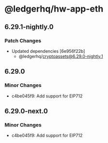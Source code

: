 # @ledgerhq/hw-app-eth

## 6.29.1-nightly.0

### Patch Changes

- Updated dependencies [6e956f22b]
  - @ledgerhq/cryptoassets@6.29.0-nightly.1

## 6.29.0

### Minor Changes

- c4be045f9: Add support for EIP712

## 6.29.0-next.0

### Minor Changes

- c4be045f9: Add support for EIP712
